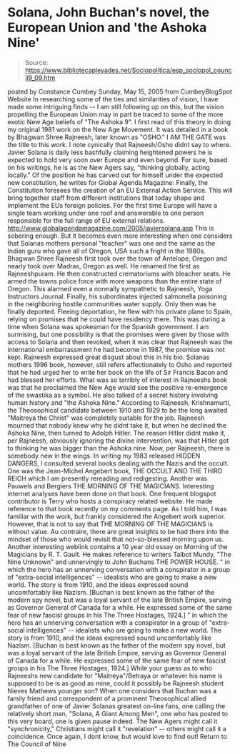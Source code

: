 # Solana, John Buchan's novel, the European Union and 'the Ashoka Nine'

> Source: https://www.bibliotecapleyades.net/Sociopolitica/esp_sociopol_council9_09.htm

posted by Constance Cumbey
Sunday, May 15, 2005
from CumbeyBlogSpot Website
In researching some of the ties and similarities of vision, I have made some intriguing finds -- I am still following up on this, but the vision propelling the European Union may in part be traced to some of the more exotic New Age beliefs of "The Ashoka 9". I first read of this theory in doing my original 1981 work on the New Age Movement. It was detailed in a book by Bhagwan Shree Rajneesh, later known as "OSHO."
I AM THE GATE was the title to this work. I note cynically that Rajneesh/Osho didnt say to where. Javier Solana is daily less bashfully claiming heightened powers he is expected to hold very soon over Europe and even beyond. For sure, based on his writings, he is as the New Agers say, "thinking globally, acting locally." Of the position he has carved out for himself under the expected new constitution, he writes for Global Agenda Magazine:
Finally, the Constitution foresees the creation of an EU External Action Service. This will bring together staff from different institutions that today shape and implement the EUs foreign policies. For the first time Europe will have a single team working under one roof and answerable to one person responsible for the full range of EU external relations. http://www.globalagendamagazine.com/2005/javiersolana.asp
This is sobering enough. But it becomes even more interesting when one considers that Solanas mothers personal "teacher" was one and the same as the Indian guru who gave all of Oregon, USA such a fright in the 1980s. Bhagwan Shree Rajneesh first took over the town of Antelope, Oregon and nearly took over Madras, Oregon as well. He renamed the first as Rajneeshpuram. He then constructed crematoriums with bleacher seats. He armed the towns police force with more weapons than the entire state of Oregon.
This alarmed even a normally sympathetic to Rajneesh, Yoga Instructors Journal. Finally, his subordinates injected salmonella poisoning in the neighboring hostile communities water supply. Only then was he finally deported. Fleeing deportation, he flew with his private plane to Spain, relying on promises that he could have residency there. This was during a time when Solana was spokesman for the Spanish government. I am surmising, but one possibility is that the promises were given by those with access to Solana and then revoked, when it was clear that Rajneesh was the international embarrassment he had become in 1987, the promise was not kept.
Rajneesh expressed great disgust about this in his bio. Solanas mothers 1996 book, however, still refers affectionately to Osho and reported that he had urged her to write her book on the life of Sir Francis Bacon and had blessed her efforts. What was so terribly of interest in Rajneeshs book was that he proclaimed the New Age would see the positive re-emergence of the swastika as a symbol. He also talked of a secret history involving human history and "the Ashoka Nine." According to Rajneesh, Krishnamurti, the Theosophical candidate between 1910 and 1929 to be the long awaited "Maitreya the Christ" was completely suitable for the job.
Rajneesh mourned that nobody knew why he didnt take it, but when he declined the Ashoka Nine, then turned to Adolph Hitler. The reason Hitler didnt make it, per Rajneesh, obviously ignoring the divine intervention, was that Hitler got to thinking he was bigger than the Ashoka nine. Now, per Rajneesh, there is somebody new in the wings. In writing my 1983 released HIDDEN DANGERS, I consulted several books dealing with the Nazis and the occult. One was the Jean-Michel Angebert book, THE OCCULT AND THE THIRD REICH which I am presently rereading and redigesting. Another was Pauwels and Bergiers THE MORNING OF THE MAGICIANS. Interesting internet analyses have been done on that book. One frequent blogspot contributor is Terry who hosts a conspiracy related website.
He made reference to that book recently on my comments page. As I told him, I was familiar with the work, but frankly considered the Angebert work superior. However, that is not to say that THE MORNING OF THE MAGICIANS is without value. Au contraire, there are great insights to be had there into the mindset of those who would revisit that not-so-blessed morning upon us.
Another interesting weblink contains a 10 year old essay on Morning of the Magicians by R. T. Gault. He makes reference to writers Talbot Mundy, "The Nine Unknown" and unnervingly to John Buchans THE POWER HOUSE.
" in which the hero has an unnerving conversation with a conspirator in a group of "extra-social intelligences" -- idealists who are going to make a new world. The story is from 1910, and the ideas expressed sound uncomfortably like Nazism. [Buchan is best known as the father of the modern spy novel, but was a loyal servant of the late British Empire, serving as Governor General of Canada for a while. He expressed some of the same fear of new fascist groups in his The Three Hostages, 1924.]
" in which the hero has an unnerving conversation with a conspirator in a group of "extra-social intelligences" -- idealists who are going to make a new world. The story is from 1910, and the ideas expressed sound uncomfortably like Nazism.
[Buchan is best known as the father of the modern spy novel, but was a loyal servant of the late British Empire, serving as Governor General of Canada for a while. He expressed some of the same fear of new fascist groups in his The Three Hostages, 1924.]
While your guess as to who Rajneeshs new candidate for "Maitreya"/Betraya or whatever his name is supposed to be is as good as mine, could it possibly be Rajneesh student Nieves Mathews younger son? When one considers that Buchan was a family friend and correspondent of a prominent Theosophical allied grandfather of one of Javier Solanas greatest on-line fans, one calling the relatively short man, "Solana, A Giant Among Men", one who has posted to this very board, one is given pause indeed. The New Agers might call it "synchronicity," Christians might call it "revelation" -- others might call it a coincidence.
Once again, I dont know, but would love to find out!
Return to The Council of Nine
